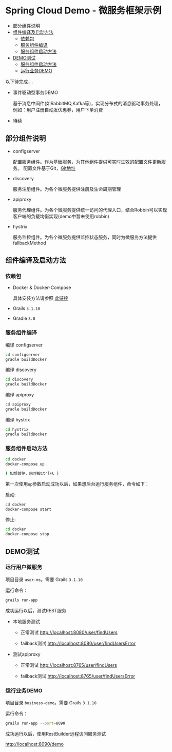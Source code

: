 # Spring Cloud Demo - 微服务框架示例

* [部分组件说明](#部分组件说明)
* [组件编译及启动方法](#组件编译及启动方法)
	* [依赖包](#依赖包)
	* [服务组件编译](#服务组件编译)
	* [服务组件启动方法](#服务组件启动方法)
* [DEMO测试](#demo测试)
	* [服务组件启动方法](#服务组件启动方法)
	* [运行业务DEMO](#运行业务demo)


以下待完成....

* 事件驱动型事务DEMO 

	基于消息中间件(如RabbitMQ,Kafka等)，实现分布式的消息驱动事务处理，例如：用户注册自动发优惠券，用户下单消费

* 待续


## 部分组件说明

- configserver

	配置服务组件。作为基础服务，为其他组件提供可实时生效的配置文件更新服务。
	配置文件基于Git，[Git地址](http://git.qiyestore.com/qiyestore/cloud-config-repo)

- discovery

	服务注册组件。为各个微服务提供注册及生命周期管理

- apiproxy

	服务代理组件。为各个微服务提供统一访问的代理入口，结合Robbin可以实现客户端的负载均衡实现(demo中暂未使用robbin)

- hystrix

	服务监控组件。为各个微服务提供监控状态服务，同时为微服务方法提供fallbackMethod


## 组件编译及启动方法

### 依赖包

- Docker & Docker-Compose

	具体安装方法请参照 [此链接](https://docs.docker.com/docker-for-windows/)

- Grails `3.1.10`

- Gradle `3.0`

### 服务组件编译

编译 configserver

```bash
cd configserver
gradle buildDocker
```

编译 discovery

```bash
cd discovery
gradle buildDocker
```

编译 apiproxy

```bash
cd apiproxy
gradle buildDocker
```

编译 hystrix

```bash
cd hystrix
gradle buildDocker
```

### 服务组件启动方法

```bash
cd docker
docker-compose up

( 如想暂停，同时按Ctrl+C )
```

第一次使用`up`参数启动成功以后，如果想后台运行服务组件，命令如下：

启动:

```bash
cd docker
docker-compose start
```

停止:

```bash
cd docker
docker-compose stop
```

## DEMO测试

### 运行用户微服务 

项目目录 `user-ms`。需要 Grails `3.1.10`

运行命令：
```bash
grails run-app
```

成功运行以后，测试REST服务

- 本地服务测试

	- 正常测试 [http://localhost:8080/user/findUsers](http://localhost:8080/user/findUsers)

	- failback测试 [http://localhost:8080/user/findUsersError](http://localhost:8080/user/findUsersError)

- 测试apiproxy

	- 正常测试 [http://localhost:8765/user/findUsers](http://localhost:8080/user/findUsers)

	- failback测试 [http://localhost:8765/user/findUsersError](http://localhost:8080/user/findUsersError)


### 运行业务DEMO

项目目录 `business-demo`。需要 Grails `3.1.10`

运行命令：
```bash
grails run-app --port=8090
```

成功运行以后，使用RestBuilder远程访问服务测试

[http://localhost:8090/demo](http://localhost:8090/demo)


